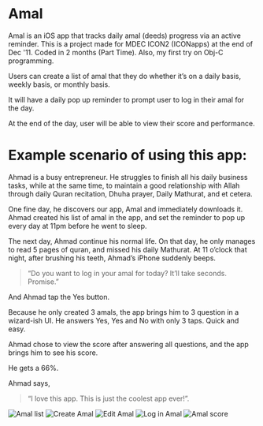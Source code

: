 Amal
====

Amal is an iOS app that tracks daily amal (deeds) progress via an active reminder. This is a project made for MDEC ICON2 (ICONapps) at the end of Dec '11. Coded in 2 months (Part Time). Also, my first try on Obj-C programming.

Users can create a list of amal that they do whether it’s on a daily basis, weekly basis, or monthly basis. 

It will have a daily pop up reminder to prompt user to log in their amal for the day. 

At the end of the day, user will be able to view their score and performance.

Example scenario of using this app:
==================================

Ahmad is a busy entrepreneur. He struggles to finish all his daily business tasks, while at the same time, to maintain a good relationship with Allah through daily Quran recitation, Dhuha prayer, Daily Mathurat, and et cetera. 

One fine day, he discovers our app, Amal and immediately downloads it. Ahmad created his list of amal in the app, and set the reminder to pop up every day at 11pm before he went to sleep. 

The next day, Ahmad continue his normal life. On that day, he only manages to read 5 pages of quran, and missed his daily Mathurat. At 11 o’clock that night, after brushing his teeth, Ahmad’s iPhone suddenly beeps.

>“Do you want to log in your amal for today? It’ll take seconds. Promise.”

And Ahmad tap the Yes button. 

Because he only created 3 amals, the app brings him to 3 question in a wizard-ish UI. He answers Yes, Yes and No with only 3 taps. Quick and easy.

Ahmad chose to view the score after answering all questions, and the app brings him to see his score.

He gets a 66%.

Ahmad says, 

>“I love this app. This is just the coolest app ever!”.

![Amal list](http://a647.phobos.apple.com/us/r1000/083/Purple/v4/55/d9/62/55d9625b-d0fa-5c60-3a71-9d7ef9548041/mza_5683246086862038015.320x480-75.jpg) ![Create Amal](http://a1781.phobos.apple.com/us/r1000/084/Purple/v4/e3/1a/2a/e31a2a73-e5d6-3377-dc49-b7e8ca18345c/mzl.gsvhsskc.320x480-75.jpg) ![Edit Amal](http://a1116.phobos.apple.com/us/r1000/084/Purple/v4/5b/cb/5a/5bcb5ae9-ea05-ff53-3e22-76cc0fa628c4/mzl.ftlmnjqq.320x480-75.jpg) ![Log in Amal](http://a352.phobos.apple.com/us/r1000/094/Purple/v4/a4/2c/24/a42c249d-4c3f-4d9d-1b1f-5c3e8cbf7d32/mza_2085852939575509735.320x480-75.jpg) ![Amal score](http://a669.phobos.apple.com/us/r1000/084/Purple/v4/78/92/7c/78927cc7-9b49-4000-c751-b23d065d143b/mza_685619773792622181.320x480-75.jpg)
